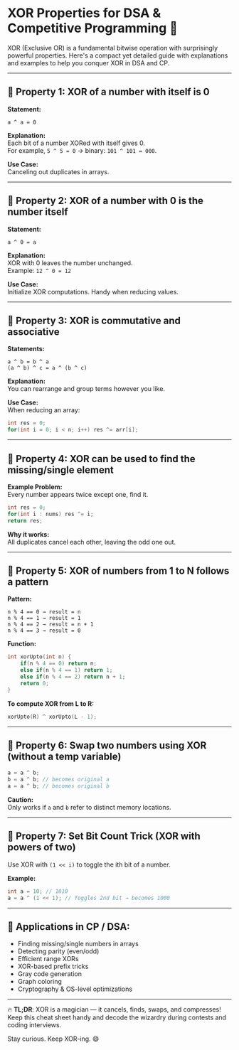 
# XOR Properties for DSA & Competitive Programming 🚀

XOR (Exclusive OR) is a fundamental bitwise operation with surprisingly powerful properties. 
Here's a compact yet detailed guide with explanations and examples to help you conquer XOR in DSA and CP.

---

## 🔹 Property 1: XOR of a number with itself is 0

**Statement:**  
```
a ^ a = 0
```

**Explanation:**  
Each bit of a number XORed with itself gives 0.  
For example, `5 ^ 5 = 0` → binary: `101 ^ 101 = 000`.

**Use Case:**  
Canceling out duplicates in arrays.

---

## 🔹 Property 2: XOR of a number with 0 is the number itself

**Statement:**  
```
a ^ 0 = a
```

**Explanation:**  
XOR with 0 leaves the number unchanged.  
Example: `12 ^ 0 = 12`

**Use Case:**  
Initialize XOR computations. Handy when reducing values.

---

## 🔹 Property 3: XOR is commutative and associative

**Statements:**  
```
a ^ b = b ^ a  
(a ^ b) ^ c = a ^ (b ^ c)
```

**Explanation:**  
You can rearrange and group terms however you like.

**Use Case:**  
When reducing an array:  
```cpp
int res = 0;
for(int i = 0; i < n; i++) res ^= arr[i];
```

---

## 🔹 Property 4: XOR can be used to find the missing/single element

**Example Problem:**  
Every number appears twice except one, find it.  
```cpp
int res = 0;
for(int i : nums) res ^= i;
return res;
```

**Why it works:**  
All duplicates cancel each other, leaving the odd one out.

---

## 🔹 Property 5: XOR of numbers from 1 to N follows a pattern

**Pattern:**  
```text
n % 4 == 0 → result = n  
n % 4 == 1 → result = 1  
n % 4 == 2 → result = n + 1  
n % 4 == 3 → result = 0
```

**Function:**  
```cpp
int xorUpto(int n) {
    if(n % 4 == 0) return n;
    else if(n % 4 == 1) return 1;
    else if(n % 4 == 2) return n + 1;
    return 0;
}
```

**To compute XOR from L to R:**  
```cpp
xorUpto(R) ^ xorUpto(L - 1);
```

---

## 🔹 Property 6: Swap two numbers using XOR (without a temp variable)

```cpp
a = a ^ b;
b = a ^ b; // becomes original a
a = a ^ b; // becomes original b
```

**Caution:**  
Only works if `a` and `b` refer to distinct memory locations.

---

## 🔹 Property 7: Set Bit Count Trick (XOR with powers of two)

Use XOR with `(1 << i)` to toggle the ith bit of a number.

**Example:**  
```cpp
int a = 10; // 1010
a = a ^ (1 << 1); // Toggles 2nd bit → becomes 1000
```

---

## 🔹 Applications in CP / DSA:

- Finding missing/single numbers in arrays
- Detecting parity (even/odd)
- Efficient range XORs
- XOR-based prefix tricks
- Gray code generation
- Graph coloring
- Cryptography & OS-level optimizations

---

🔥 **TL;DR**: XOR is a magician — it cancels, finds, swaps, and compresses! Keep this cheat sheet handy and decode the wizardry during contests and coding interviews.

Stay curious. Keep XOR-ing. 😄
